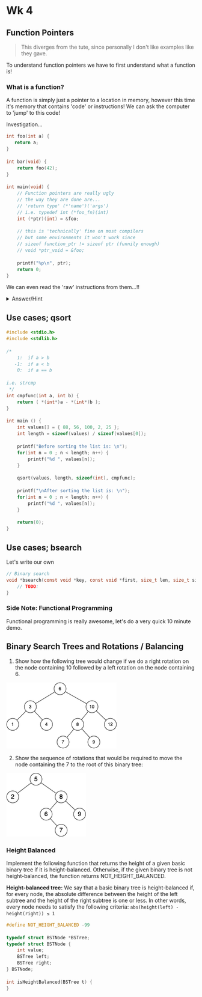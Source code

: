# Wk 4

<!-- for me -->
<!-- [Whiteboard App](https://app.ziteboard.com/) -->

## Function Pointers

> This diverges from the tute, since personally I don't like examples like they gave.

To understand function pointers we have to first understand what a function is!

### What is a function?

A function is simply just a pointer to a location in memory, however this time it's memory that contains 'code' or instructions!  We can ask the computer to 'jump' to this code!

Investigation...

```c
int foo(int a) {
   return a; 
}

int bar(void) {
    return foo(42);
}

int main(void) {
    // Function pointers are really ugly
    // the way they are done are...
    // 'return type' (*'name')('args')
    // i.e. typedef int (*foo_fn)(int)
    int (*ptr)(int) = &foo;

    // this is 'technically' fine on most compilers
    // but some environments it won't work since
    // sizeof function_ptr != sizeof ptr (funnily enough)
    // void *ptr_void = &foo;

    printf("%p\n", ptr);
    return 0;
}
```

We can even read the 'raw' instructions from them...!!

<details>
<summary>Answer/Hint</summary>

[Tool](https://braedonwooding.github.io/BitwiseCmpViz/#/)
[MIPS Format](http://max.cs.kzoo.edu/cs230/Resources/MIPS/MachineXL/InstructionFormats.html)

<iframe width="800px" height="200px" src="https://godbolt.org/e#z:OYLghAFBqd5QCxAYwPYBMCmBRdBLAF1QCcAaPECAM1QDsCBlZAQwBtMQBGAFlICsupVs1qhkAUgBMAISnTSAZ0ztkBPHUqZa6AMKpWAVwC2tQVvQAZPLUwA5YwCNMxEAGZOpAA6oFhdbT1DE0FvXzU6Kxt7IycXd0VlTFV/BgJmYgJA41MPJRVw2lT0gki7R2c3XLSMrOCq4tLo2MqASkVUA2JkDgByKVdrZEMsAGpxVx0FAnxUADoEcexxAAYAQRXV6wIRmlQILZHmFrGAdlk1kcviTAJO2kPx6TG18ROAEQ2Ng4d0iAA3VB4dDHV7nVaXK43O47VB7biSFqPT7vT5rAFAna0fb0EYQABUngIxBa2IILRBZw2EJGhOIEB%2BdPJSJeKJeawORmY1n%2BgOBpzB1IA9IKRgAxAy0ZJ0GmA%2BjOBSHa4ja5sVgATxGBmA6qpEOFIwICEwIwA7swNYbMBr0sb0HRjTbZk7dZd9WAetdbsR7gQ1Z5MO7cXj3bRmEYAz0Se70sAFO7ERc9SK8LNMLMDX7MFgqCMDvjdgB9Ki0ElbBPgiF5glE0v0EGuN5jSQANl2zIrl08xC2VAgUkkAAUibmFSAmwBWTzicc6Wj90g0mvt6kS3zAGzoXM44jME1jBsjPGkvEk2mI1xgl2YiBn5cQq9dnt9ySSUV4YhTLdTYgGKX3PAKssAAeUjjiBM5zi%2BC47ia54ChCq54OuWZbtsqCePujYQDB%2B5LK42AjC2IItiMwGuFQd6XIhyGbgcH6YbiOGLIshGcMRzakUBnAUReV7URuqHKts4xYUx%2BEsZwzbsZx3GUZqtBrgJBx4EYRgMUxJHAVQ2k8Zeiadt29C9v2wGgUBnFmRZkhgVZYHTrO84jOh0EKNBBALipRhwVe%2BpGHgngKt%2Bv5esaNDEIc/5fkSqIdiM%2BphZqCqEO6gWsEhCAEOqIz4NpzhaNsEBAQAHFJV7IAg6SHugzBpAxEDlekJ5SM2MFyY%2BRnPpIpnWeZ3U2X1vUgT19mQZIC5aTmzXZTVzDTtIyzTm841AdpTYcdVaRzZwi3LatU0bbN47SJIO2cXtJEHXNriLd5bKxZ60ILbxLJvJGQggD0449KQpg9Ms32oB9OhyHIIwKB0XTGv0nDfQQH3/eSpBGswWAuBAbQANZuK4syuHj%2BMEwTzbvT03Dfb9/2kIDPTfQoIDLKQcN/W9cCwEgaBGJ4eDsGQFD1agnPcxUQwiMAnCcMsHhUNzBDypQDjw99DjWOkaqK6QHPhvQADytDqurWCcqI7AG%2B%2BSRqH8mB08zpCYEBSQGLLH0w%2BQcqsOraUODuxBqnoWDq0SKmK20ND0EwbAcDw/CCMIogoCDMhCHgDh05AbToQU1u04kf6aNotQ5K4tvaI05QuCcXg%2BH4dAF1wRehNXtClzEFQV3k5spNUmT6NkdcJPkncNNYZQt%2BXihd7XnBF1MQ9RGXIAnG04OdN0XBtO7n3k%2Br1PFc2AC0zbcCMIuiCM4uzMssycLiuCECQTbxCMeiCzzD9sU/CfSLDweY9juOEwAvGxMN5kx%2BtvD6tN6aM2DqQVmiAQB2wdkQXmlAYwKAHCIZQDAECoBNL9F2HMubCAKBgmwrBsG4Ipt9QhQsXAnzFhLDwNCeba0dhQvB6tEHIFWMQWMEDbb22QKkfAv1vqh0YCwE2UcBAeFjmIT%2BScU7wHToSfwWd2gr0juPERpCsE4I4T0F2JodyeGdm9DeX0wE2x3iVA%2BR96Fn04BfK%2BIxsCCMdvfCAt9kFv2OMDGQchv7M0RljPG/9AGExJqAqhVN%2BF0wZkzBG68PqSC3tY/hiTIxtEth%2BfwIBuBAA%3D%3D%3D"></iframe>

</details>

## Use cases; qsort

```c
#include <stdio.h>
#include <stdlib.h>

/*
    1:  if a > b
   -1:  if a < b
    0:  if a == b

i.e. strcmp
 */
int cmpfunc(int a, int b) {
    return ( *(int*)a - *(int*)b );
}

int main () {
    int values[] = { 88, 56, 100, 2, 25 };
    int length = sizeof(values) / sizeof(values[0]);

    printf("Before sorting the list is: \n");
    for(int n = 0 ; n < length; n++) {
        printf("%d ", values[n]);
    }

    qsort(values, length, sizeof(int), cmpfunc);

    printf("\nAfter sorting the list is: \n");
    for(int n = 0 ; n < length; n++) {   
        printf("%d ", values[n]);
    }

    return(0);
}
```

## Use cases; bsearch

Let's write our own

```c
// Binary search
void *bsearch(const void *key, const void *first, size_t len, size_t sizeof_bytes, int (*compare_fn) (const void *, const void *)) {
    // TODO:
}
```

### Side Note: Functional Programming

Functional programming is really awesome, let's do a very quick 10 minute demo.

## Binary Search Trees and Rotations / Balancing

1. Show how the following tree would change if we do a right rotation on the node containing 10 followed by a left rotation on the node containing 6.

![Rotations Q1](../../assets/img/rotations-1-1.png)

2. Show the sequence of rotations that would be required to move the node containing the 7 to the root of this binary tree:

![Rotations Q2](../../assets/img/rotations-2-1.png)

### Height Balanced

Implement the following function that returns the height of a given basic binary tree if it is height-balanced. Otherwise, if the given binary tree is not height-balanced, the function returns NOT_HEIGHT_BALANCED.

__Height-balanced tree:__ We say that a basic binary tree is height-balanced if, for every node, the absolute difference between the height of the left subtree and the height of the right subtree is one or less. In other words, every node needs to satisfy the following criteria: `abs(height(left) - height(right)) ≤ 1`

```c
#define NOT_HEIGHT_BALANCED -99

typedef struct BSTNode *BSTree;
typedef struct BSTNode {
	int value;
	BSTree left;
	BSTree right;
} BSTNode;

int isHeightBalanced(BSTree t) {
}
```

